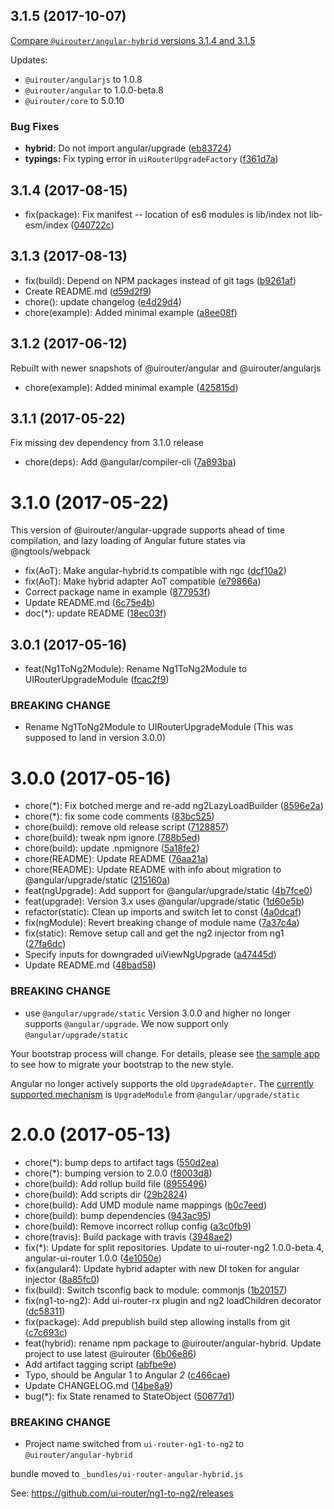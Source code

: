 ## 3.1.5 (2017-10-07)
[Compare `@uirouter/angular-hybrid` versions 3.1.4 and 3.1.5](https://github.com/ui-router/angular-hybrid/compare/3.1.4...3.1.5)

Updates:

- `@uirouter/angularjs` to 1.0.8
- `@uirouter/angular` to 1.0.0-beta.8
- `@uirouter/core` to 5.0.10

### Bug Fixes

* **hybrid:** Do not import angular/upgrade ([eb83724](https://github.com/ui-router/angular-hybrid/commit/eb83724))
* **typings:** Fix typing error in `uiRouterUpgradeFactory` ([f361d7a](https://github.com/ui-router/angular-hybrid/commit/f361d7a))



<a name="3.1.4"></a>
## 3.1.4 (2017-08-15)

* fix(package): Fix manifest -- location of es6 modules is lib/index not lib-esm/index ([040722c](https://github.com/ui-router/angular-hybrid/commit/040722c))



<a name="3.1.3"></a>
## 3.1.3 (2017-08-13)

* fix(build): Depend on NPM packages instead of git tags ([b9261af](https://github.com/ui-router/angular-hybrid/commit/b9261af))
* Create README.md ([d59d2f9](https://github.com/ui-router/angular-hybrid/commit/d59d2f9))
* chore(): update changelog ([e4d29d4](https://github.com/ui-router/angular-hybrid/commit/e4d29d4))
* chore(example): Added minimal example ([a8ee08f](https://github.com/ui-router/angular-hybrid/commit/a8ee08f))



<a name="3.1.2"></a>
## 3.1.2 (2017-06-12)

Rebuilt with newer snapshots of @uirouter/angular and @uirouter/angularjs

* chore(example): Added minimal example ([425815d](https://github.com/ui-router/angular-hybrid/commit/425815d))


<a name="3.1.1"></a>
## 3.1.1 (2017-05-22)

Fix missing dev dependency from 3.1.0 release

* chore(deps): Add @angular/compiler-cli ([7a893ba](https://github.com/ui-router/angular-hybrid/commit/7a893ba))



<a name="3.1.0"></a>
# 3.1.0 (2017-05-22)

This version of @uirouter/angular-upgrade supports ahead of time compilation, and lazy loading
of Angular future states via @ngtools/webpack

* fix(AoT): Make angular-hybrid.ts compatible with ngc ([dcf10a2](https://github.com/ui-router/angular-hybrid/commit/dcf10a2))
* fix(AoT): Make hybrid adapter AoT compatible ([e79866a](https://github.com/ui-router/angular-hybrid/commit/e79866a))
* Correct package name in example ([877953f](https://github.com/ui-router/angular-hybrid/commit/877953f))
* Update README.md ([6c75e4b](https://github.com/ui-router/angular-hybrid/commit/6c75e4b))
* doc(*): update README ([18ec03f](https://github.com/ui-router/angular-hybrid/commit/18ec03f))



<a name="3.0.1"></a>
## 3.0.1 (2017-05-16)

* feat(Ng1ToNg2Module): Rename Ng1ToNg2Module to UIRouterUpgradeModule ([fcac2f9](https://github.com/ui-router/angular-hybrid/commit/fcac2f9))


### BREAKING CHANGE

* Rename Ng1ToNg2Module to UIRouterUpgradeModule
(This was supposed to land in version 3.0.0)


<a name="3.0.0"></a>
# 3.0.0 (2017-05-16)

* chore(*): Fix botched merge and re-add ng2LazyLoadBuilder ([8596e2a](https://github.com/ui-router/angular-hybrid/commit/8596e2a))
* chore(*): fix some code comments ([83bc525](https://github.com/ui-router/angular-hybrid/commit/83bc525))
* chore(build): remove old release script ([7128857](https://github.com/ui-router/angular-hybrid/commit/7128857))
* chore(build): tweak npm ignore ([788b5ed](https://github.com/ui-router/angular-hybrid/commit/788b5ed))
* chore(build): update .npmignore ([5a18fe2](https://github.com/ui-router/angular-hybrid/commit/5a18fe2))
* chore(README): Update README ([76aa21a](https://github.com/ui-router/angular-hybrid/commit/76aa21a))
* chore(README): Update README with info about migration to @angular/upgrade/static ([215160a](https://github.com/ui-router/angular-hybrid/commit/215160a))
* feat(ngUpgrade): Add support for @angular/upgrade/static ([4b7fce0](https://github.com/ui-router/angular-hybrid/commit/4b7fce0))
* feat(upgrade): Version 3.x uses @angular/upgrade/static ([1d60e5b](https://github.com/ui-router/angular-hybrid/commit/1d60e5b))
* refactor(static): Clean up imports and switch let to const ([4a0dcaf](https://github.com/ui-router/angular-hybrid/commit/4a0dcaf))
* fix(ngModule): Revert breaking change of module name ([7a37c4a](https://github.com/ui-router/angular-hybrid/commit/7a37c4a))
* fix(static): Remove setup call and get the ng2 injector from ng1 ([27fa6dc](https://github.com/ui-router/angular-hybrid/commit/27fa6dc))
* Specify inputs for downgraded uiViewNgUpgrade ([a47445d](https://github.com/ui-router/angular-hybrid/commit/a47445d))
* Update README.md ([48bad58](https://github.com/ui-router/angular-hybrid/commit/48bad58))


### BREAKING CHANGE

* use `@angular/upgrade/static`
Version 3.0.0 and higher no longer supports `@angular/upgrade`.
We now support only `@angular/upgrade/static`

Your bootstrap process will change.
For details, please see [the sample app](https://github.com/ui-router/sample-app-ng1-to-ng2/commit/2e5accf7799ff48cae048d18383e8dedadd99b41) to see how to migrate your bootstrap to the new style.

Angular no longer actively supports the old `UpgradeAdapter`.
The [currently supported mechanism](https://angular.io/docs/ts/latest/guide/upgrade.html) is `UpgradeModule` from `@angular/upgrade/static`


<a name="2.0.0"></a>
# 2.0.0 (2017-05-13)

* chore(*): bump deps to artifact tags ([550d2ea](https://github.com/ui-router/angular-hybrid/commit/550d2ea))
* chore(*): bumping version to 2.0.0 ([f8003d8](https://github.com/ui-router/angular-hybrid/commit/f8003d8))
* chore(build): Add rollup build file ([8955496](https://github.com/ui-router/angular-hybrid/commit/8955496))
* chore(build): Add scripts dir ([29b2824](https://github.com/ui-router/angular-hybrid/commit/29b2824))
* chore(build): Add UMD module name mappings ([b0c7eed](https://github.com/ui-router/angular-hybrid/commit/b0c7eed))
* chore(build): bump dependencies ([943ac95](https://github.com/ui-router/angular-hybrid/commit/943ac95))
* chore(build): Remove incorrect rollup config ([a3c0fb9](https://github.com/ui-router/angular-hybrid/commit/a3c0fb9))
* chore(travis): Build package with travis ([3948ae2](https://github.com/ui-router/angular-hybrid/commit/3948ae2))
* fix(*): Update for split repositories. Update to ui-router-ng2 1.0.0-beta.4, angular-ui-router 1.0.0 ([4e1050e](https://github.com/ui-router/angular-hybrid/commit/4e1050e))
* fix(angular4): Update hybrid adapter with new DI token for angular injector ([8a85fc0](https://github.com/ui-router/angular-hybrid/commit/8a85fc0))
* fix(build): Switch tsconfig back to module: commonjs ([1b20157](https://github.com/ui-router/angular-hybrid/commit/1b20157))
* fix(ng1-to-ng2): Add ui-router-rx plugin and ng2 loadChildren decorator ([dc58311](https://github.com/ui-router/angular-hybrid/commit/dc58311))
* fix(package): Add prepublish build step allowing installs from git ([c7c693c](https://github.com/ui-router/angular-hybrid/commit/c7c693c))
* feat(hybrid): rename npm package to @uirouter/angular-hybrid. Update project to use latest @uirouter ([6b06e86](https://github.com/ui-router/angular-hybrid/commit/6b06e86))
* Add artifact tagging script ([abfbe9e](https://github.com/ui-router/angular-hybrid/commit/abfbe9e))
* Typo, should be Angular 1 to Angular *2* ([c466cae](https://github.com/ui-router/angular-hybrid/commit/c466cae))
* Update CHANGELOG.md ([14be8a9](https://github.com/ui-router/angular-hybrid/commit/14be8a9))
* bug(*): fix State renamed to StateObject ([50677d1](https://github.com/ui-router/angular-hybrid/commit/50677d1))


### BREAKING CHANGE

* Project name switched from `ui-router-ng1-to-ng2` to `@uirouter/angular-hybrid`

bundle moved to `_bundles/ui-router-angular-hybrid.js`


See: https://github.com/ui-router/ng1-to-ng2/releases
